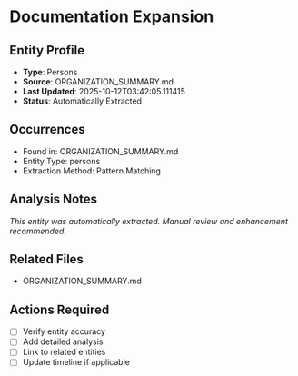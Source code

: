 # Documentation Expansion

## Entity Profile
- **Type**: Persons
- **Source**: ORGANIZATION_SUMMARY.md
- **Last Updated**: 2025-10-12T03:42:05.111415
- **Status**: Automatically Extracted

## Occurrences
- Found in: ORGANIZATION_SUMMARY.md
- Entity Type: persons
- Extraction Method: Pattern Matching

## Analysis Notes
*This entity was automatically extracted. Manual review and enhancement recommended.*

## Related Files
- ORGANIZATION_SUMMARY.md

## Actions Required
- [ ] Verify entity accuracy
- [ ] Add detailed analysis
- [ ] Link to related entities
- [ ] Update timeline if applicable
